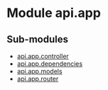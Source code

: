 Module api.app
==============

Sub-modules
-----------

* [api.app.controller](controller/index.md)
* [api.app.dependencies](dependencies.md)
* [api.app.models](models/index.md)
* [api.app.router](router/index.md)